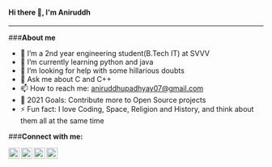 #### Hi there 👋, I'm Aniruddh
<hr>

<!--
**Aniruddh-482/Aniruddh-482** is a ✨ _special_ ✨ repository because its `README.md` (this file) appears on your GitHub profile.

Here are some ideas to get you started:
-->
###**About me**
* 🔭 I’m a 2nd year engineering student(B.Tech IT) at SVVV
* 🌱 I’m currently learning python and java
* 🤔 I’m looking for help with some hillarious doubts
* 💬 Ask me about C and C++
* 📫 How to reach me: aniruddhupadhyay07@gmail.com
* 🥅 2021 Goals: Contribute more to Open Source projects
* ⚡ Fun fact: I love Coding, Space, Religion and History, and think about them all at the same time


###**Connect with me:**

[<img align="left" alt="Aniruddh Upadhyay | LinkedIn" width="22px" src="https://cdn.jsdelivr.net/npm/simple-icons@v3/icons/linkedin.svg" />][Linkedin]
[<img align="left" alt="Aniruddh Upadhyay | Facebook" width="22px" src="https://cdn.jsdelivr.net/npm/simple-icons@3.13.0/icons/twitter.svg" />][Twitter]
[<img align="left" alt="Aniruddh Upadhyay | Instagram" width="22px" src="https://cdn.jsdelivr.net/npm/simple-icons@v3/icons/instagram.svg" />][instagram]
[<img align="left" alt="Aniruddh Upadhyay | Facebook" width="22px" src="https://cdn.jsdelivr.net/npm/simple-icons@v3/icons/facebook.svg" />][facebook]

[Instagram]: https://www.instagram.com/aniruddh_upadhyay_/
[Linkedin]: https://www.linkedin.com/in/aniruddh-upadhyay-0170a51b2/
[Facebook]: https://www.facebook.com/aniruddh.upadhyay.33
[Twitter]: https://twitter.com/Aniruddh_482

